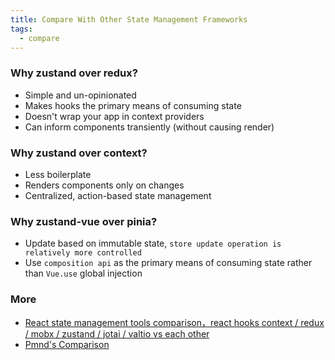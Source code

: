 ```yaml
---
title: Compare With Other State Management Frameworks
tags:
  - compare
---
```


### Why zustand over redux?
- Simple and un-opinionated
- Makes hooks the primary means of consuming state
- Doesn't wrap your app in context providers
- Can inform components transiently (without causing render)

### Why zustand over context?
- Less boilerplate
- Renders components only on changes
- Centralized, action-based state management

### Why zustand-vue over pinia?
- Update based on immutable state, `store update operation is relatively more controlled`
- Use `composition api` as the primary means of consuming state rather than `Vue.use` global injection


### More
 - [React state management tools comparison，react hooks context / redux / mobx / zustand / jotai / valtio vs each other](https://github.com/AwesomeDevin/blog/issues/80)
- [Pmnd's Comparison](https://github.com/pmndrs/zustand/blob/main/docs/getting-started/comparison.md)